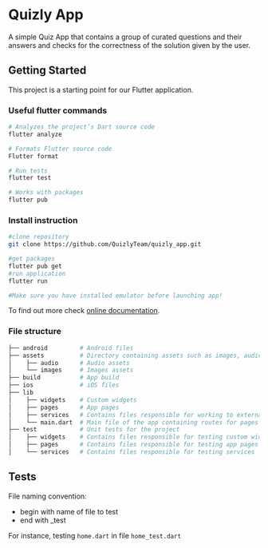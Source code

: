 # Quizly App

A simple Quiz App that contains a group of curated questions and their answers and checks for the correctness of the solution given by the user.

## Getting Started

This project is a starting point for our Flutter application.

### Useful flutter commands

```bash
# Analyzes the project’s Dart source code
flutter analyze
```

```bash
# Formats Flutter source code
Flutter format
```

```bash
# Run tests
flutter test
```

```bash
# Works with packages
flutter pub 
```
### Install instruction
```bash
#clone repository
git clone https://github.com/QuizlyTeam/quizly_app.git

#get packages
flutter pub get
#run application
flutter run

#Make sure you have installed emulator before launching app!
````

To find out more check [online documentation](https://docs.flutter.dev/).

### File structure

```bash
├── android         # Android files
├── assets          # Directory containing assets such as images, audio
│    ├── audio      # Audio assets
│    └── images     # Images assets
├── build           # App build
├── ios             # iOS files
├── lib
│    ├── widgets    # Custom widgets
│    ├── pages      # App pages
│    ├── services   # Contains files responsible for working to external APIs, database, etc. 
│    └── main.dart  # Main file of the app containing routes for pages - ADD ONLY ROUTES !!!
├── test            # Unit tests for the project
│    ├── widgets    # Contains files responsible for testing custom widgets  
│    ├── pages      # Contains files responsible for testing app pages 
│    └── services   # Contains files responsible for testing services 
```

## Tests

File naming convention:
- begin with name of file to test
- end with _test

For instance, testing `home.dart` in file `home_test.dart`
